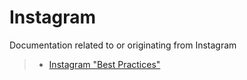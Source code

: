 # Instagram
Documentation related to or originating from Instagram 
> * [Instagram "Best Practices"](https://github.com/Xieons-Gaming-Corner/public_records/blob/main/documentation/instagram/best_practices.md) 
